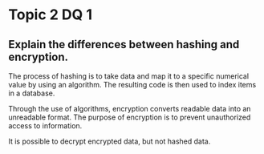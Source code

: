 # Topic 2 DQ 1
## Explain the differences between hashing and encryption.

The process of hashing is to take data and map it to a specific numerical value by using an algorithm. The resulting code is then used to index items in a database.

Through the use of algorithms, encryption converts readable data into an unreadable format. The purpose of encryption is to prevent unauthorized access to information.


It is possible to decrypt encrypted data, but not hashed data.